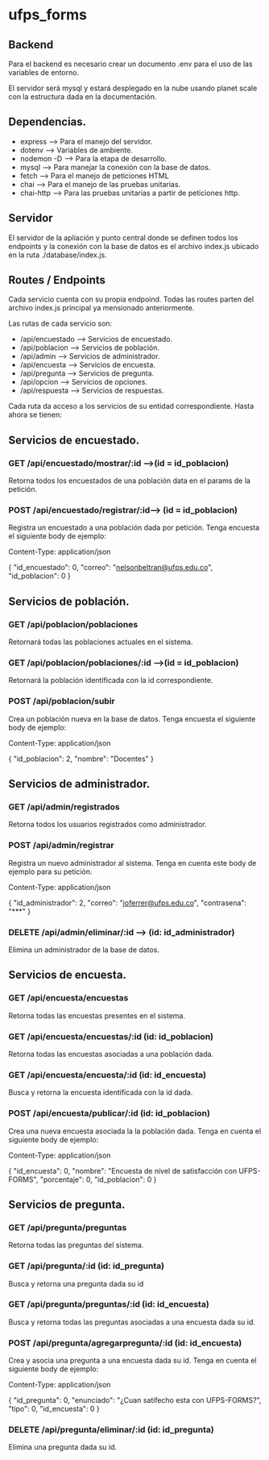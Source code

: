 # ufps_forms

## Backend 
Para el backend es necesario crear un documento .env para el uso de las variables de entorno. 

El servidor será mysql y estará desplegado en la nube usando planet scale con la estructura dada en la documentación. 

## Dependencias. 
- express --> Para el manejo del servidor. 
- dotenv --> Variables de ambiente.
- nodemon -D --> Para la etapa de desarrollo.
- mysql --> Para manejar la conexión con la base de datos.
- fetch --> Para el manejo de peticiones HTML
- chai --> Para el manejo de las pruebas unitarias. 
- chai-http --> Para las pruebas unitarias a partir de peticiones http. 

## Servidor

El servidor de la apliación y punto central donde se definen todos los endpoints y la conexión con la base de datos es el archivo index.js ubicado en la ruta ./database/index.js. 

## Routes / Endpoints

Cada servicio cuenta con su propia endpoind. Todas las routes parten del archivo index.js principal ya mensionado anteriormente. 

Las rutas de cada servicio son: 
- /api/encuestado --> Servicios de encuestado.
- /api/poblacion --> Servicios de población.
- /api/admin --> Servicios de administrador. 
- /api/encuesta --> Servicios de encuesta.
- /api/pregunta --> Servicios de pregunta.
- /api/opcion --> Servicios de opciones. 
- /api/respuesta --> Servicios de respuestas. 

Cada ruta da acceso a los servicios de su entidad correspondiente. Hasta ahora se tienen:

## Servicios de encuestado.

### GET /api/encuestado/mostrar/:id -->(id = id_poblacion) 

Retorna todos los encuestados de una población data en el params de la petición. 

### POST /api/encuestado/registrar/:id--> (id = id_poblacion) 

Registra un encuestado a una población dada por petición. Tenga encuesta el siguiente body de ejemplo:

  Content-Type: application/json

  {
    "id_encuestado": 0,
    "correo": "nelsonbeltran@ufps.edu.co",
    "id_poblacion": 0
  }


## Servicios de población.

### GET /api/poblacion/poblaciones

Retornará todas las poblaciones actuales en el sistema.  

### GET /api/poblacion/poblaciones/:id -->(id = id_poblacion)

Retornará la población identificada con la id correspondiente. 

### POST /api/poblacion/subir 

 Crea un población nueva en la base de datos. Tenga encuesta el siguiente body de ejemplo: 

  Content-Type: application/json

  {
    "id_poblacion": 2,
    "nombre": "Docentes"
  }

## Servicios de administrador. 


### GET /api/admin/registrados 

Retorna todos los usuarios registrados como administrador. 


### POST /api/admin/registrar 

Registra un nuevo administrador al sistema. Tenga en cuenta este body de ejemplo para su petición. 

  Content-Type: application/json

  {
    "id_administrador": 2,
    "correo": "joferrer@ufps.edu.co",
    "contrasena": "***"
  }

### DELETE /api/admin/eliminar/:id --> (id: id_administrador) 

Elimina un administrador de la base de datos. 

## Servicios de encuesta.

### GET /api/encuesta/encuestas 

Retorna todas las encuestas presentes en el sistema. 

### GET /api/encuesta/encuestas/:id (id: id_poblacion)

Retorna todas las encuestas asociadas a una población dada.

### GET /api/encuesta/encuesta/:id (id: id_encuesta)

Busca y retorna la encuesta identificada con la id dada. 


### POST /api/encuesta/publicar/:id (id: id_poblacion)


Crea una nueva encuesta asociada la la población dada. Tenga en cuenta el siguiente body de ejemplo:

Content-Type: application/json

{
    "id_encuesta": 0,
    "nombre": "Encuesta de nivel de satisfacción con UFPS-FORMS",
    "porcentaje": 0,
    "id_poblacion": 0
}

## Servicios de pregunta.

### GET /api/pregunta/preguntas 

Retorna todas las preguntas del sistema. 

### GET /api/pregunta/:id (id: id_pregunta)

Busca y retorna una pregunta dada su id

### GET /api/pregunta/preguntas/:id (id: id_encuesta)

Busca y retorna todas las preguntas asociadas a una encuesta dada su id. 

### POST /api/pregunta/agregarpregunta/:id (id: id_encuesta)

Crea y asocia una pregunta a una encuesta dada su id. Tenga en cuenta el siguiente body de ejemplo: 

Content-Type: application/json

{
    "id_pregunta": 0,
    "enunciado": "¿Cuan satifecho esta con UFPS-FORMS?",
    "tipo": 0,
    "id_encuesta": 0
}

### DELETE /api/pregunta/eliminar/:id (id: id_pregunta)

Elimina una pregunta dada su id. 